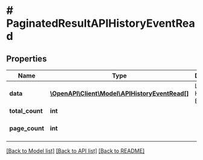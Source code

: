 # # PaginatedResultAPIHistoryEventRead

## Properties

Name | Type | Description | Notes
------------ | ------------- | ------------- | -------------
**data** | [**\OpenAPI\Client\Model\APIHistoryEventRead[]**](APIHistoryEventRead.md) | List of Api History Events |
**total_count** | **int** |  |
**page_count** | **int** |  | [optional] [default to 0]

[[Back to Model list]](../../README.md#models) [[Back to API list]](../../README.md#endpoints) [[Back to README]](../../README.md)
